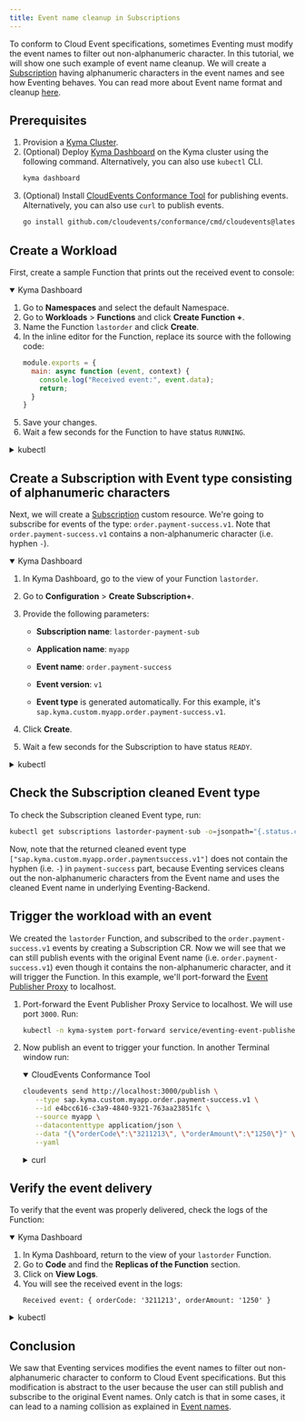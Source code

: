 ```yaml
---
title: Event name cleanup in Subscriptions
---
```


To conform to Cloud Event specifications, sometimes Eventing must modify the event names to filter out non-alphanumeric character. In this tutorial, we will show one such example of event name cleanup.
We will create a [Subscription](../../05-technical-reference/00-custom-resources/evnt-01-subscription.md) having alphanumeric characters in the event names and see how Eventing behaves. You can read more about Event name format and cleanup [here](../../05-technical-reference/evnt-01-event-names.md).

## Prerequisites

1. Provision a [Kyma Cluster](../../02-get-started/01-quick-install.md).
2. (Optional) Deploy [Kyma Dashboard](../../01-overview/main-areas/ui/ui-01-gui.md) on the Kyma cluster using the following command. Alternatively, you can also use `kubectl` CLI.
   ```bash
   kyma dashboard
   ```
3. (Optional) Install [CloudEvents Conformance Tool](https://github.com/cloudevents/conformance) for publishing events. Alternatively, you can also use `curl` to publish events.
   ```bash
   go install github.com/cloudevents/conformance/cmd/cloudevents@latest
   ```

## Create a Workload

First, create a sample Function that prints out the received event to console:

<div tabs name="Deploy a Function" group="create-workload">
  <details open>
  <summary label="Kyma Dashboard">
  Kyma Dashboard
  </summary>

1. Go to **Namespaces** and select the default Namespace.
2. Go to **Workloads** > **Functions** and click **Create Function +**.
3. Name the Function `lastorder` and click **Create**.
4. In the inline editor for the Function, replace its source with the following code:
    ```js
    module.exports = {
      main: async function (event, context) {
        console.log("Received event:", event.data);
        return;
      } 
    }
    ```
5. Save your changes.
6. Wait a few seconds for the Function to have status `RUNNING`.

  </details>
  <details>
  <summary label="kubectl">
  kubectl
  </summary>

```bash
cat <<EOF | kubectl apply -f -
  apiVersion: serverless.kyma-project.io/v1alpha1
  kind: Function
  metadata:
    labels:
      serverless.kyma-project.io/build-resources-preset: local-dev
      serverless.kyma-project.io/function-resources-preset: S
      serverless.kyma-project.io/replicas-preset: S
    name: lastorder
    namespace: default
  spec:
    deps: '{ "dependencies": {}}'
    maxReplicas: 1
    minReplicas: 1
    source: |
      module.exports = {
        main: async function (event, context) {
          console.log("Received event:", event.data);
          return; 
        } 
      }
EOF
```

If the resources were created successfully, the command returns this message:

```bash
function.serverless.kyma-project.io/lastorder created
```

To check the Function status, run:

```bash
kubectl get functions -n default lastorder
```

> **NOTE:** You might need to wait a few seconds for the Function to be ready.

  </details>
</div>

## Create a Subscription with Event type consisting of alphanumeric characters

Next, we will create a [Subscription](../../05-technical-reference/00-custom-resources/evnt-01-subscription.md) custom resource. We're going to subscribe for events of the type: `order.payment-success.v1`. Note that `order.payment-success.v1` contains a non-alphanumeric character (i.e. hyphen `-`).

<div tabs name="Create a Subscription" group="create-subscription">
  <details open>
  <summary label="Kyma Dashboard">
  Kyma Dashboard
  </summary>

1. In Kyma Dashboard, go to the view of your Function `lastorder`.
2. Go to **Configuration** > **Create Subscription+**.
3. Provide the following parameters:
   - **Subscription name**: `lastorder-payment-sub`
   - **Application name**: `myapp`
   - **Event name**: `order.payment-success`
   - **Event version**: `v1`

   - **Event type** is generated automatically. For this example, it's `sap.kyma.custom.myapp.order.payment-success.v1`.

4. Click **Create**.
5. Wait a few seconds for the Subscription to have status `READY`.

  </details>
  <details>
  <summary label="kubectl">
  kubectl
  </summary>

Run:
```bash
cat <<EOF | kubectl apply -f -
   apiVersion: eventing.kyma-project.io/v1alpha1
   kind: Subscription
   metadata:
     name: lastorder-payment-sub
     namespace: default
   spec:
     sink: 'http://lastorder.default.svc.cluster.local'
     filter:
       filters:
         - eventSource:
             property: source
             type: exact
             value: ''
           eventType:
             property: type
             type: exact
             value: sap.kyma.custom.myapp.order.payment-success.v1
EOF
```

To check that the Subscription was created and is ready, run:
```bash
kubectl get subscriptions lastorder-payment-sub -o=jsonpath="{.status.ready}"
```

The operation was successful if the returned status says `true`.
  </details>
</div>

## Check the Subscription cleaned Event type

To check the Subscription cleaned Event type, run:
```bash
kubectl get subscriptions lastorder-payment-sub -o=jsonpath="{.status.cleanEventTypes}"
```

Now, note that the returned cleaned event type `["sap.kyma.custom.myapp.order.paymentsuccess.v1"]` does not contain the hyphen (i.e. `-`) in `payment-success` part, because Eventing services cleans out the non-alphanumeric characters from the Event name and uses the cleaned Event name in underlying Eventing-Backend.

## Trigger the workload with an event

We created the `lastorder` Function, and subscribed to the `order.payment-success.v1` events by creating a Subscription CR. 
Now we will see that we can still publish events with the original Event name (i.e. `order.payment-success.v1`) even though it contains the non-alphanumeric character, and it will trigger the Function.
In this example, we'll port-forward the [Event Publisher Proxy](../../05-technical-reference/00-architecture/evnt-01-architecture.md) to localhost.

1. Port-forward the Event Publisher Proxy Service to localhost. We will use port `3000`. Run:
   ```bash
   kubectl -n kyma-system port-forward service/eventing-event-publisher-proxy 3000:80
   ```
2. Now publish an event to trigger your function. In another Terminal window run:

   <div tabs name="Publish an event" group="trigger-workload">
     <details open>
     <summary label="CloudEvents Conformance Tool">
     CloudEvents Conformance Tool
     </summary>
   
      ```bash
      cloudevents send http://localhost:3000/publish \
         --type sap.kyma.custom.myapp.order.payment-success.v1 \
         --id e4bcc616-c3a9-4840-9321-763aa23851fc \
         --source myapp \
         --datacontenttype application/json \
         --data "{\"orderCode\":\"3211213\", \"orderAmount\":\"1250\"}" \
         --yaml
      ```
   
     </details>
     <details>
     <summary label="curl">
     curl
     </summary>
   
      ```bash
      curl -v -X POST \
           -H "ce-specversion: 1.0" \
           -H "ce-type: sap.kyma.custom.myapp.order.payment-success.v1" \
           -H "ce-source: myapp" \
           -H "ce-eventtypeversion: v1" \
           -H "ce-id: e4bcc616-c3a9-4840-9321-763aa23851fc" \
           -H "content-type: application/json" \
           -d "{\"orderCode\":\"3211213\", \"orderAmount\":\"1250\"}" \
           http://localhost:3000/publish
      ```
     </details>
   </div>

## Verify the event delivery

To verify that the event was properly delivered, check the logs of the Function:

<div tabs name="Verify the event delivery" group="trigger-workload">
  <details open>
  <summary label="Kyma Dashboard">
  Kyma Dashboard
  </summary>

1. In Kyma Dashboard, return to the view of your `lastorder` Function.
2. Go to **Code** and find the **Replicas of the Function** section.
3. Click on **View Logs**.
4. You will see the received event in the logs:
   ```
   Received event: { orderCode: '3211213', orderAmount: '1250' }
   ```

</details>
  <details>
  <summary label="kubectl">
  kubectl
  </summary>
Run: 

```bash
kubectl logs -f -n default \
  $(kubectl get pod \
    --field-selector=status.phase==Running \
    -l serverless.kyma-project.io/function-name=lastorder \
    -o jsonpath="{.items[0].metadata.name}")
```

You will see the received event in the logs:
```
Received event: { orderCode: '3211213', orderAmount: '1250' }
```

  </details>
</div>

## Conclusion

We saw that Eventing services modifies the event names to filter out non-alphanumeric character to conform to Cloud Event specifications. But this modification is abstract to the user because the user can still publish and subscribe to the original Event names. 
Only catch is that in some cases, it can lead to a naming collision as explained in [Event names](../../05-technical-reference/evnt-01-event-names.md).
